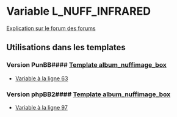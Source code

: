 # Variable L_NUFF_INFRARED
[Explication sur le forum des forums](http://forum.forumactif.com/t294113-listing-des-variables#L_NUFF_INFRARED)
## Utilisations dans les templates
### Version PunBB#### [Template album_nuffimage_box](punbb/album_nuffimage_box.md)
* [Variable à la ligne 63](../punbb/album_nuffimage_box.tpl#L63)
### Version phpBB2#### [Template album_nuffimage_box](subsilver/album_nuffimage_box.md)
* [Variable à la ligne 97](../subsilver/album_nuffimage_box.tpl#L97)